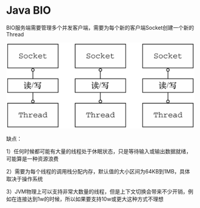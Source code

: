 # Java BIO

BIO服务端需要管理多个并发客户端，需要为每个新的客户端Socket创建一个新的Thread

![BIO处理模型](./src/main/resources/BIO处理模型.jpg)

缺点：

1）任何时候都可能有大量的线程处于休眠状态，只是等待输入或输出数据就绪，可能算是一种资源浪费

2）需要为每个线程的调用栈分配内存，默认值的大小区间为64KB到1MB，具体取决于操作系统

3）JVM物理上可以支持非常大数量的线程，但是上下文切换会带来不少开销，例如在连接达到1w的时候，所以如果要支持10w或更大这种方式不理想